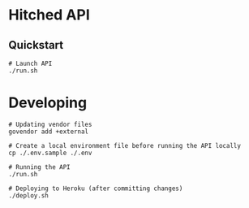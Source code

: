 # Hitched API

## Quickstart

```shell
# Launch API
./run.sh
```

# Developing

```shell
# Updating vendor files
govendor add +external

# Create a local environment file before running the API locally
cp ./.env.sample ./.env

# Running the API
./run.sh

# Deploying to Heroku (after committing changes)
./deploy.sh
```
